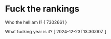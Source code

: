 # Fuck the rankings

Who the hell am I?
{ 7302661 }

What fucking year is it?
[ 2024-12-23T13:30:00Z ]
